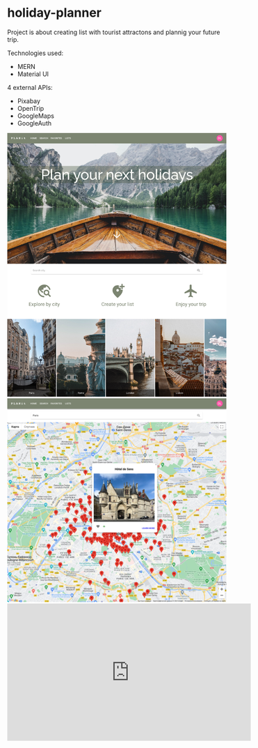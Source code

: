 # holiday-planner
Project is about creating list with tourist attractons and plannig your future trip.

Technologies used:
- MERN
- Material UI 

4 external APIs: 
- Pixabay
- OpenTrip
- GoogleMaps
- GoogleAuth

<img src="./client/src/images/PLANitmain.png" width="700" title="main page">
<img src="./client/src/images/PLANitsearch.png" width="700" title="search page">


<iframe width="560" height="315" src="https://www.youtube.com/embed/enk7cQM0TxE" title="YouTube video player" frameborder="0" allow="accelerometer; autoplay; clipboard-write; encrypted-media; gyroscope; picture-in-picture; web-share" allowfullscreen></iframe>
